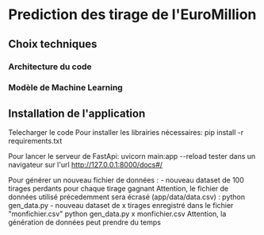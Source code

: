 # Prediction des tirage de l'EuroMillion

## Choix techniques

### Architecture du code


### Modèle de Machine Learning



## Installation de l'application

Telecharger le code
Pour installer les librairies nécessaires: 
    pip install -r requirements.txt

Pour lancer le serveur de FastApi:
    uvicorn main:app --reload
tester dans un navigateur sur l'url http://127.0.0.1:8000/docs#/

Pour générer un nouveau fichier de données :
    - nouveau dataset de 100 tirages perdants pour chaque tirage gagnant
    Attention, le fichier de données utilisé précedemment sera écrasé (app/data/data.csv) :
      python gen_data.py 
    - nouveau dataset de x tirages enregistré dans le fichier "monfichier.csv"
      python gen_data.py x monfichier.csv
    Attention, la génération de données peut prendre du temps

